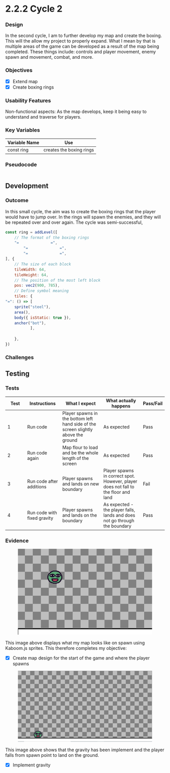 # 2.2.2 Cycle 2

### Design

In the second cycle, I am to further develop my map and create the boxing. This will the allow my project to properly expand. What I mean by that is multiple areas of the game can be developed as a result of the map being completed. These things include: controls and player movement, enemy spawn and movement, combat, and more.

### Objectives

* [x] Extend map
* [x] Create boxing rings

### Usability Features

Non-functional aspects: As the map develops, keep it being easy to understand and traverse for players.

### Key Variables

| Variable Name | Use                      |
| ------------- | ------------------------ |
| const ring    | creates the boxing rings |

### Pseudocode

```
```

## Development

### Outcome

In this small cycle, the aim was to create the boxing rings that the player would have to jump over. In the rings will spawn the enemies, and they will be repeated over and over again. The cycle was semi-successful,&#x20;

```javascript
const ring = addLevel([
	// The format of the boxing rings
	"=              =",
        "=              =",
        "=              =",
], {
	// The size of each block
	tileWidth: 64,
	tileHeight: 64,
	// The position of the most left block
	pos: vec2(900, 785),
	// Define symbol meaning
	tiles: {
"=": () => [
    sprite("steel"),
    area(),
    body({ isStatic: true }),
    anchor("bot"),
           ],

	},
})
```



### Challenges



## Testing



### Tests

<table><thead><tr><th width="87">Test</th><th width="127">Instructions</th><th width="223">What I expect</th><th width="208">What actually happens</th><th>Pass/Fail</th></tr></thead><tbody><tr><td>1</td><td>Run code</td><td>Player spawns in the bottom left hand side of the screen slightly above the ground</td><td>As expected</td><td>Pass</td></tr><tr><td>2</td><td>Run code again</td><td>Map flour to load and be the whole length of the screen</td><td>As expected</td><td>Pass</td></tr><tr><td>3</td><td>Run code after additions</td><td>Player spawns and lands on new boundary </td><td>Player spawns in correct spot. However, player does not fall to the floor and land</td><td>Fail</td></tr><tr><td>4</td><td>Run code with fixed gravity</td><td>Player spawns and lands on the boundary</td><td>As expected - the player falls, lands and does not go through the boundary</td><td>Pass</td></tr></tbody></table>

### Evidence

<figure><img src="../.gitbook/assets/image.png" alt=""><figcaption></figcaption></figure>

This image above displays what my map looks like on spawn using Kaboom.js sprites. This therefore completes my objective:

* [x] Create map design for the start of the game and where the player spawns

<figure><img src="../.gitbook/assets/image (4).png" alt=""><figcaption></figcaption></figure>

This image above shows that the gravity has been implement and the player falls from spawn point to land on the ground.

* [x] Implement gravity
